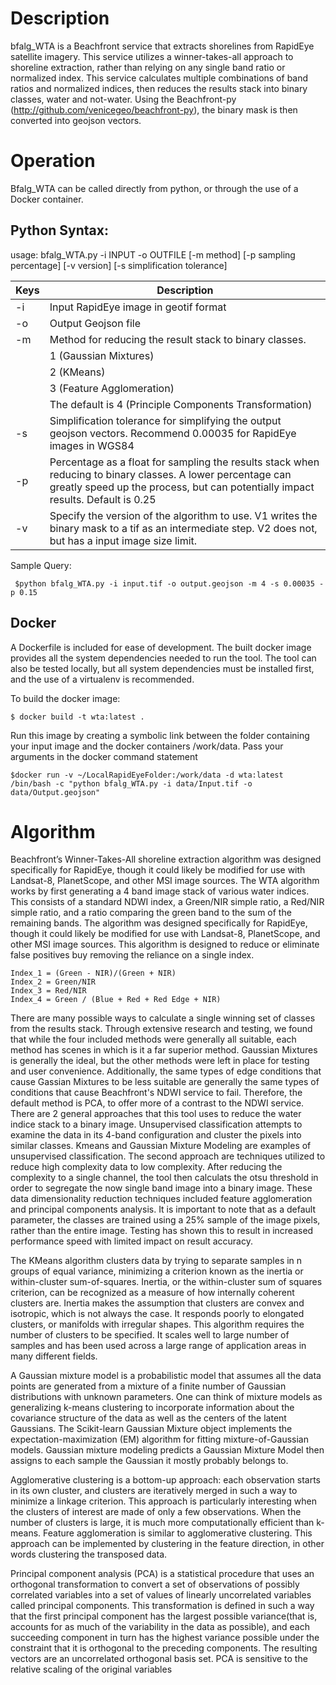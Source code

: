 # Description

bfalg_WTA is a Beachfront service that extracts shorelines from RapidEye satellite imagery.  This service utilizes a winner-takes-all approach to shoreline extraction, rather than relying on any single band ratio or normalized index.  This service calculates multiple combinations of band ratios and normalized indices, then reduces the results stack into binary classes, water and not-water.  Using the Beachfront-py (http://github.com/venicegeo/beachfront-py), the binary mask is then converted into geojson vectors.

# Operation
Bfalg_WTA can be called directly from python, or through the use of a Docker container.  

## Python Syntax:

usage: bfalg_WTA.py -i INPUT -o OUTFILE
                    [-m method] [-p sampling percentage] [-v version] [-s simplification tolerance]
					
| Keys | Description
------|-------------------
| -i | Input RapidEye image in geotif format	
| -o | Output Geojson file
| -m | Method for reducing the result stack to binary classes. 
|    | 1 (Gaussian Mixtures)
|    | 2 (KMeans)
|    | 3 (Feature Agglomeration)
|    | The default is 4 (Principle Components Transformation)
| -s | Simplification tolerance for simplifying the output geojson vectors.  Recommend 0.00035 for RapidEye images in WGS84
| -p | Percentage as a float for sampling the results stack when reducing to binary classes.  A lower percentage can greatly speed up the process, but can potentially impact results.  Default is 0.25
| -v | Specify the version of the algorithm to use.  V1 writes the binary mask to a tif as an intermediate step.  V2 does not, but has a input image size limit.

Sample Query:
~~~
 $python bfalg_WTA.py -i input.tif -o output.geojson -m 4 -s 0.00035 -p 0.15
~~~



## Docker

A Dockerfile is included for ease of development. The built docker image provides all the system dependencies needed to run the tool. The tool can also be tested locally, but all system dependencies must be installed first, and the use of a virtualenv is recommended.

To build the docker image:

~~~
$ docker build -t wta:latest .
~~~

Run this image by creating a symbolic link between the folder containing your input image and the docker containers /work/data.  Pass your arguments in the docker command statement

~~~
$docker run -v ~/LocalRapidEyeFolder:/work/data -d wta:latest /bin/bash -c "python bfalg_WTA.py -i data/Input.tif -o data/Output.geojson"
~~~


# Algorithm


Beachfront’s Winner-Takes-All shoreline extraction algorithm was designed specifically for RapidEye, though it could likely be modified for use with Landsat-8, PlanetScope, and other MSI image sources.
The WTA algorithm works by first generating a 4 band image stack of various water indices.  This consists of a standard NDWI index, a Green/NIR simple ratio, a Red/NIR simple ratio, and a ratio comparing the green band to the sum of the remaining bands.  The algorithm was designed specifically for RapidEye, though it could likely be modified for use with Landsat-8, PlanetScope, and other MSI image sources.  This algorithm is designed to reduce or eliminate false positives buy removing the reliance on a single index.

~~~
Index_1 = (Green - NIR)/(Green + NIR)
Index_2 = Green/NIR
Index_3 = Red/NIR
Index_4 = Green / (Blue + Red + Red Edge + NIR)
~~~

There are many possible ways to calculate a single winning set of classes from the results stack.  Through extensive research and testing, we found that while the four included methods were generally all suitable, each method has scenes in which is it a far superior method.  Gaussian Mixtures is generally the ideal, but the other methods were left in place for testing and user convenience.  Additionally, the same types of edge conditions that cause Gassian Mixtures to be less suitable are generally the same types of conditions that cause Beachfront's NDWI service to fail.  Therefore, the default method is PCA, to offer more of a contrast to the NDWI service.  There are 2 general approaches that this tool uses to reduce the water indice stack to a binary image.  Unsupervised classification attempts to examine the data in its 4-band configuration and cluster the pixels into similar classes. Kmeans and Gaussian Mixture Modeling are examples of unsupervised classification.  The second approach are techniques utilized to reduce high complexity data to low complexity.  After reducing the complexity to a single channel, the tool then calculats the otsu threshold in order to segregate the now single band image into a binary image.  These data dimensionality reduction techniques included feature agglomeration and principal components analysis.  It is important to note that as a default parameter, the classes are trained using a 25% sample of the image pixels, rather than the entire image.  Testing has shown this to  result in increased performance speed with limited impact on result accuracy.

The KMeans algorithm clusters data by trying to separate samples in n groups of equal variance, minimizing a criterion known as the inertia or within-cluster sum-of-squares. Inertia, or the within-cluster sum of squares criterion, can be recognized as a measure of how internally coherent clusters are. Inertia makes the assumption that clusters are convex and isotropic, which is not always the case. It responds poorly to elongated clusters, or manifolds with irregular shapes.  This algorithm requires the number of clusters to be specified. It scales well to large number of samples and has been used across a large range of application areas in many different fields.

A Gaussian mixture model is a probabilistic model that assumes all the data points are generated from a mixture of a finite number of Gaussian distributions with unknown parameters. One can think of mixture models as generalizing k-means clustering to incorporate information about the covariance structure of the data as well as the centers of the latent Gaussians.  The Scikit-learn Gaussian Mixture object implements the expectation-maximization (EM) algorithm for fitting mixture-of-Gaussian models. Gaussian mixture modeling predicts a Gaussian Mixture Model then assigns to each sample the Gaussian it mostly probably belongs to.

Agglomerative clustering is a bottom-up approach: each observation starts in its own cluster, and clusters are iteratively merged in such a way to minimize a linkage criterion. This approach is particularly interesting when the clusters of interest are made of only a few observations. When the number of clusters is large, it is much more computationally efficient than k-means.  Feature agglomeration is similar to agglomerative clustering.  This approach can be implemented by clustering in the feature direction, in other words clustering the transposed data.

Principal component analysis (PCA) is a statistical procedure that uses an orthogonal transformation to convert a set of observations of possibly correlated variables into a set of values of linearly uncorrelated variables called principal components. This transformation is defined in such a way that the first principal component has the largest possible variance(that is, accounts for as much of the variability in the data as possible), and each succeeding component in turn has the highest variance possible under the constraint that it is orthogonal to the preceding components. The resulting vectors are an uncorrelated orthogonal basis set. PCA is sensitive to the relative scaling of the original variables

